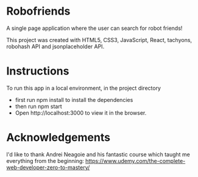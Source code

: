 # Robofriends

A single page application where the user can search for robot friends!

This project was created with HTML5, CSS3, JavaScript, React, tachyons, robohash API and jsonplaceholder API.

# Instructions

To run this app in a local environment, in the project directory

* first run npm install to install the dependencies
* then run npm start
* Open http://localhost:3000 to view it in the browser.

# Acknowledgements

I'd like to thank Andrei Neagoie and his fantastic course which taught me everything from the beginning:
https://www.udemy.com/the-complete-web-developer-zero-to-mastery/
